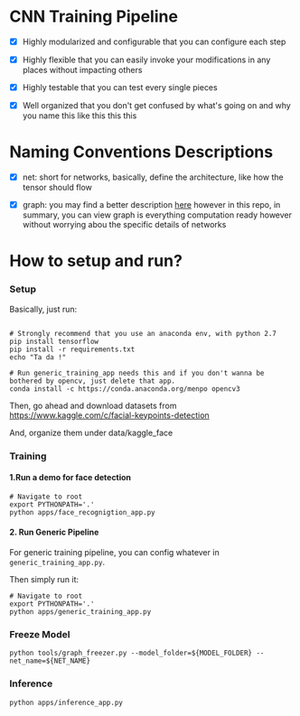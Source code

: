 # CNN Training Pipeline

- [X] Highly modularized and configurable that you can configure each step

- [X] Highly flexible that you can easily invoke your modifications in any places without impacting others

- [X] Highly testable that you can test every single pieces

- [X] Well organized that you don't get confused by what's going on and why you name this like this this this


# Naming Conventions Descriptions

- [X] net: short for networks, basically, define the architecture, like how the tensor should flow

- [X] graph: you may find a better description [here](https://www.tensorflow.org/programmers_guide/graphs)
however in this repo, in summary, you can view graph is everything computation ready however without worrying abou the specific details of networks

# How to setup and run?

### Setup

Basically, just run:

```

# Strongly recommend that you use an anaconda env, with python 2.7
pip install tensorflow
pip install -r requirements.txt
echo "Ta da !"

# Run generic_training_app needs this and if you don't wanna be bothered by opencv, just delete that app.
conda install -c https://conda.anaconda.org/menpo opencv3

```

Then, go ahead and download datasets from https://www.kaggle.com/c/facial-keypoints-detection

And, organize them under data/kaggle_face

### Training

#### 1.Run a demo for face detection

```
# Navigate to root
export PYTHONPATH='.'
python apps/face_recognigtion_app.py
```


#### 2. Run Generic Pipeline

For generic training pipeline, you can config whatever in `generic_training_app.py`.

Then simply run it:

```
# Navigate to root
export PYTHONPATH='.'
python apps/generic_training_app.py

```

### Freeze Model

```
python tools/graph_freezer.py --model_folder=${MODEL_FOLDER} --net_name=${NET_NAME}
```

### Inference

```
python apps/inference_app.py
```